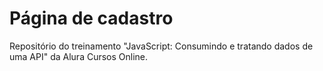 # Página de cadastro
Repositório do treinamento "JavaScript: Consumindo e tratando dados de uma API" da Alura Cursos Online.
